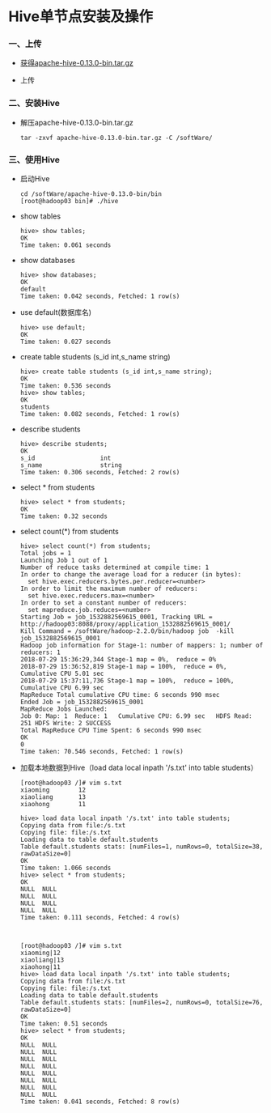 # Hive单节点安装及操作

### 一、上传

* [获得apache-hive-0.13.0-bin.tar.gz](https://github.com/sunnyandgood/BigData/blob/master/Hive/apache-hive-0.13.0-bin.tar.gz)

* 上传

### 二、安装Hive

* 解压apache-hive-0.13.0-bin.tar.gz

      tar -zxvf apache-hive-0.13.0-bin.tar.gz -C /softWare/

### 三、使用Hive

* 启动Hive

      cd /softWare/apache-hive-0.13.0-bin/bin
      [root@hadoop03 bin]# ./hive

* show tables

      hive> show tables;
      OK
      Time taken: 0.061 seconds

* show databases

      hive> show databases;
      OK
      default
      Time taken: 0.042 seconds, Fetched: 1 row(s)

* use default(数据库名)

      hive> use default;
      OK
      Time taken: 0.027 seconds

* create table students (s_id int,s_name string)

      hive> create table students (s_id int,s_name string);
      OK
      Time taken: 0.536 seconds
      hive> show tables;
      OK
      students
      Time taken: 0.082 seconds, Fetched: 1 row(s)

* describe students

      hive> describe students;
      OK
      s_id                	int                 	                    
      s_name              	string              	                    
      Time taken: 0.306 seconds, Fetched: 2 row(s)

* select * from students

      hive> select * from students;
      OK
      Time taken: 0.32 seconds

* select count(*) from students

      hive> select count(*) from students;
      Total jobs = 1
      Launching Job 1 out of 1
      Number of reduce tasks determined at compile time: 1
      In order to change the average load for a reducer (in bytes):
        set hive.exec.reducers.bytes.per.reducer=<number>
      In order to limit the maximum number of reducers:
        set hive.exec.reducers.max=<number>
      In order to set a constant number of reducers:
        set mapreduce.job.reduces=<number>
      Starting Job = job_1532882569615_0001, Tracking URL = http://hadoop03:8088/proxy/application_1532882569615_0001/
      Kill Command = /softWare/hadoop-2.2.0/bin/hadoop job  -kill job_1532882569615_0001
      Hadoop job information for Stage-1: number of mappers: 1; number of reducers: 1
      2018-07-29 15:36:29,344 Stage-1 map = 0%,  reduce = 0%
      2018-07-29 15:36:52,819 Stage-1 map = 100%,  reduce = 0%, Cumulative CPU 5.01 sec
      2018-07-29 15:37:11,736 Stage-1 map = 100%,  reduce = 100%, Cumulative CPU 6.99 sec
      MapReduce Total cumulative CPU time: 6 seconds 990 msec
      Ended Job = job_1532882569615_0001
      MapReduce Jobs Launched: 
      Job 0: Map: 1  Reduce: 1   Cumulative CPU: 6.99 sec   HDFS Read: 251 HDFS Write: 2 SUCCESS
      Total MapReduce CPU Time Spent: 6 seconds 990 msec
      OK
      0
      Time taken: 70.546 seconds, Fetched: 1 row(s)

* 加载本地数据到Hive（load data local inpath '/s.txt' into table students）
      
      [root@hadoop03 /]# vim s.txt
      xiaoming        12
      xiaoliang       13
      xiaohong        11

      hive> load data local inpath '/s.txt' into table students;
      Copying data from file:/s.txt
      Copying file: file:/s.txt
      Loading data to table default.students
      Table default.students stats: [numFiles=1, numRows=0, totalSize=38, rawDataSize=0]
      OK
      Time taken: 1.066 seconds
      hive> select * from students;
      OK
      NULL	NULL
      NULL	NULL
      NULL	NULL
      NULL	NULL
      Time taken: 0.111 seconds, Fetched: 4 row(s)



      [root@hadoop03 /]# vim s.txt
      xiaoming|12
      xiaoliang|13
      xiaohong|11
      hive> load data local inpath '/s.txt' into table students;
      Copying data from file:/s.txt
      Copying file: file:/s.txt
      Loading data to table default.students
      Table default.students stats: [numFiles=2, numRows=0, totalSize=76, rawDataSize=0]
      OK
      Time taken: 0.51 seconds
      hive> select * from students;                             
      OK
      NULL	NULL
      NULL	NULL
      NULL	NULL
      NULL	NULL
      NULL	NULL
      NULL	NULL
      NULL	NULL
      NULL	NULL
      Time taken: 0.041 seconds, Fetched: 8 row(s)
